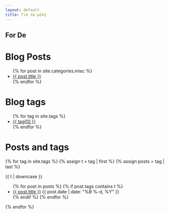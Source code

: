 ```yaml
---
layout: default
title: Για τα μέλη
---
```



## For De

 <h1>Blog Posts</h1>
  <ul class="posts">
    {% for post in site.categories.misc %}
      <li><a href="{{ post.url | relative_url}}">{{ post.title }}</a></li>
    {% endfor %}
</ul>


<h1>Blog tags</h1>
<ul>
    {% for tag in site.tags %}		
        <li><a href="/tags/{{ tag[0] }}">{{ tag[0] }}</a></li>
    {% endfor %}
</ul>



<h1>Posts and tags</h1>
{% for tag in site.tags %}
  {% assign t = tag | first %}
  {% assign posts = tag | last %}

{{ t | downcase }}
<ul>
{% for post in posts %}
  {% if post.tags contains t %}
  <li>
    <a href="{{ post.url }}">{{ post.title }}</a>
    <span class="date">{{ post.date | date: "%B %-d, %Y"  }}</span>
  </li>
  {% endif %}
{% endfor %}
</ul>
{% endfor %}
